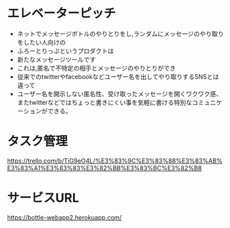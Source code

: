 # エレベーターピッチ
* ネットでメッセージボトルのやりとりをし,ランダムにメッセージのやり取りをしたい人向けの
* ふろーとりっぷというプロダクトは
* 新たなメッセージツールです
* これは,匿名で不特定の相手とメッセージのやりとりができ
* 従来でのtwitterやfacebookなどユーザー名を出してやり取りするSNSとは違って
* ユーザー名を開示しない匿名性、受け取ったメッセージを開くワクワク感、またtwitterなどではちょっと書きにくい事を気軽に書ける特別なコミュニケーションができる。



# タスク管理
https://trello.com/b/TiG9eO4L/%E3%83%9C%E3%83%88%E3%83%AB%E3%83%A1%E3%83%83%E3%82%BB%E3%83%BC%E3%82%B8

# サービスURL
https://bottle-webapp2.herokuapp.com/
